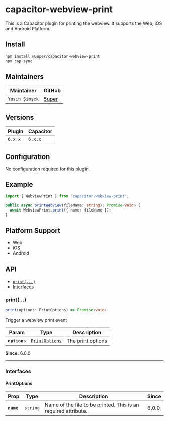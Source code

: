 # capacitor-webview-print

This is a Capacitor plugin for printing the webview. It supports the Web, iOS and Android Platform.

## Install

```bash
npm install @5uper/capacitor-webview-print
npx cap sync
```

## Maintainers

| Maintainer    | GitHub                              |
| ------------- | ----------------------------------- |
| `Yasin Şimşek` | [5uper](https://github.com/5uper) |

## Versions

| Plugin | Capacitor |
| ------ | ------- |
| `6.x.x`| `6.x.x` |

## Configuration

No configuration required for this plugin.

## Example

```ts
import { WebviewPrint } from 'capacitor-webview-print';

public async printWebview(fileName: string): Promise<void> {
  await WebviewPrint.print({ name: fileName });
}

```

## Platform Support

- Web
- iOS
- Android



## API

<docgen-index>

* [`print(...)`](#print)
* [Interfaces](#interfaces)

</docgen-index>

<docgen-api>
<!--Update the source file JSDoc comments and rerun docgen to update the docs below-->

### print(...)

```typescript
print(options: PrintOptions) => Promise<void>
```

Trigger a webview print event

| Param         | Type                                                  | Description       |
| ------------- | ----------------------------------------------------- | ----------------- |
| **`options`** | <code><a href="#printoptions">PrintOptions</a></code> | The print options |

**Since:** 6.0.0

--------------------


### Interfaces


#### PrintOptions

| Prop       | Type                | Description                                                    | Since |
| ---------- | ------------------- | -------------------------------------------------------------- | ----- |
| **`name`** | <code>string</code> | Name of the file to be printed. This is an required attribute. | 6.0.0 |

</docgen-api>
